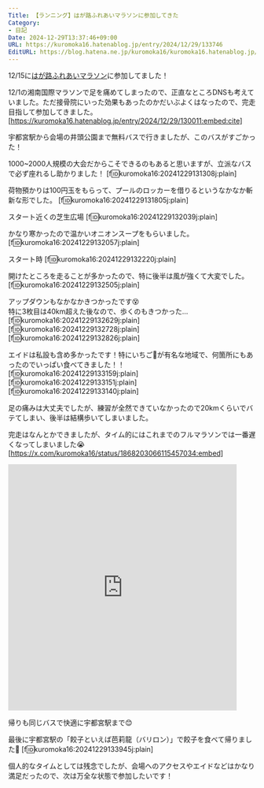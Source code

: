 ```yaml
---
Title: 【ランニング】はが路ふれあいマラソンに参加してきた
Category:
- 日記
Date: 2024-12-29T13:37:46+09:00
URL: https://kuromoka16.hatenablog.jp/entry/2024/12/29/133746
EditURL: https://blog.hatena.ne.jp/kuromoka16/kuromoka16.hatenablog.jp/atom/entry/6802418398315576876
---
```


12/15に[はが路ふれあいマラソン](https://www.hagaji-marathon.jp/)に参加してました！

12/1の湘南国際マラソンで足を痛めてしまったので、正直なところDNSも考えていました。ただ接骨院にいった効果もあったのかだいぶよくはなったので、完走目指して参加してきました。
[https://kuromoka16.hatenablog.jp/entry/2024/12/29/130011:embed:cite]

宇都宮駅から会場の井頭公園まで無料バスで行きましたが、このバスがすごかった！

1000~2000人規模の大会だからこそできるのもあると思いますが、立派なバスで必ず座れるし助かりました！
[f:id:kuromoka16:20241229131308j:plain]

荷物預かりは100円玉をもらって、プールのロッカーを借りるというなかなか斬新な形でした。
[f:id:kuromoka16:20241229131805j:plain]

スタート近くの芝生広場
[f:id:kuromoka16:20241229132039j:plain]

かなり寒かったので温かいオニオンスープをもらいました。
[f:id:kuromoka16:20241229132057j:plain]

スタート時
[f:id:kuromoka16:20241229132220j:plain]

開けたところを走ることが多かったので、特に後半は風が強くて大変でした。
[f:id:kuromoka16:20241229132505j:plain]

アップダウンもなかなかきつかったです😵  
特に3枚目は40km超えた後なので、歩くのもきつかった…
[f:id:kuromoka16:20241229132629j:plain]
[f:id:kuromoka16:20241229132728j:plain]
[f:id:kuromoka16:20241229132826j:plain]

エイドは私設も含め多かったです！特にいちご🍓が有名な地域で、何箇所にもあったのでいっぱい食べてきました！！
[f:id:kuromoka16:20241229133159j:plain]
[f:id:kuromoka16:20241229133151j:plain]
[f:id:kuromoka16:20241229133140j:plain]

足の痛みは大丈夫でしたが、練習が全然できていなかったので20kmくらいでバテてしまい、後半は結構歩いてしまいました。

完走はなんとかできましたが、タイム的にはこれまでのフルマラソンでは一番遅くなってしまいました😭
[https://x.com/kuromoka16/status/1868203066115457034:embed]
<iframe src='https://connect.garmin.com/modern/activity/embed/17762424886' title='真岡市 ラン' width='465' height='500' frameborder='0'></iframe>

帰りも同じバスで快適に宇都宮駅まで😊

最後に宇都宮駅の「餃子といえば芭莉龍（バリロン）」で餃子を食べて帰りました🥟
[f:id:kuromoka16:20241229133945j:plain]


個人的なタイムとしては残念でしたが、会場へのアクセスやエイドなどはかなり満足だったので、次は万全な状態で参加したいです！
